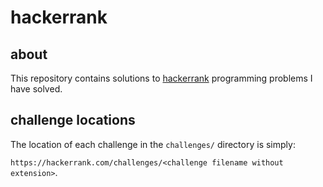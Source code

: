 # hackerrank

## about
This repository contains solutions to [hackerrank](https://hackerrank.com) programming problems I have solved.

## challenge locations
The location of each challenge in the `challenges/` directory is simply:

`https://hackerrank.com/challenges/<challenge filename without extension>`.
